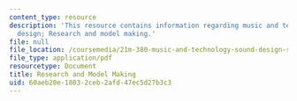 ```yaml
---
content_type: resource
description: 'This resource contains information regarding music and technology: Sound
  design; Research and model making.'
file: null
file_location: /coursemedia/21m-380-music-and-technology-sound-design-spring-2016/60aeb20e18032ceb2afd47ec5d27b3c3_MIT21M_380S16_Lec15.pdf
file_type: application/pdf
resourcetype: Document
title: Research and Model Making
uid: 60aeb20e-1803-2ceb-2afd-47ec5d27b3c3
---
```

